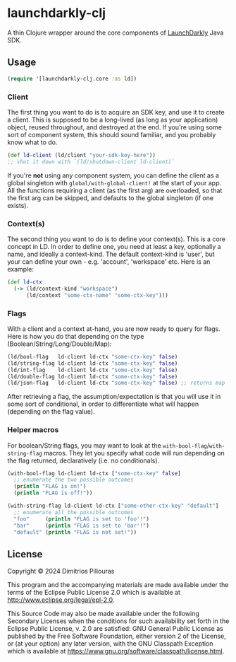# launchdarkly-clj

A thin Clojure wrapper around the core components of [LaunchDarkly](https://launchdarkly.com/) Java SDK.

## Usage

```clj
(require '[launchdarkly-clj.core :as ld])
```

### Client

The first thing you want to do is to acquire an SDK key, and use it to create a client. This is supposed to be a long-lived (as long as your application) object, reused throughout, and destroyed at the end. If you're using some sort of
component system, this should sound familiar, and you probably know what to do.

```clj
(def ld-client (ld/client "your-sdk-key-here")) 
;; shut it down with `(ld/shutdown-client ld-client)`
```
If you're **not** using any component system, you can define the client as a global 
singleton with `global/with-global-client!` at the start of your app. 
All the functions requiring a client (as the first arg) are overloaded, 
so that the first arg can be skipped, and defaults to the global singleton 
(if one exists).


### Context(s)

The second thing you want to do is to define your context(s). 
This is a core concept in LD. In order to define one, you need at least a key,
optionally a name, and ideally a context-kind. The default context-kind is 'user', 
but your can define your own  - e.g. 'account', 'workspace' etc. Here is an example:

```clj
(def ld-ctx 
  (-> (ld/context-kind "workspace") 
      (ld/context "some-ctx-name" "some-ctx-key")))
```
### Flags

With a client and a context at-hand, you are now ready to query for flags. 
Here is how you do that depending on the type (Boolean/String/Long/Double/Map):


```clj
(ld/bool-flag   ld-client ld-ctx "some-ctx-key" false)
(ld/string-flag ld-client ld-ctx "some-ctx-key" false)
(ld/int-flag    ld-client ld-ctx "some-ctx-key" false)
(ld/double-flag ld-client ld-ctx "some-ctx-key" false)
(ld/json-flag   ld-client ld-ctx "some-ctx-key" false) ;; returns map
```
After retrieving a flag, the assumption/expectation is that you will use it in some 
sort of conditional, in order to differentiate what will happen (depending on the flag value).

### Helper macros 

For boolean/String flags, you may want to look at the 
`with-bool-flag`/`with-string-flag` macros. They let you specify 
what code will run depending on the flag returned, declaratively (i.e. no conditionals).

```clj
(with-bool-flag ld-client ld-ctx ["some-ctx-key" false]
  ;; enumerate the two possible outcomes
  (println "FLAG is on!")
  (println "FLAG is off!"))

(with-string-flag ld-client ld-ctx ["some-other-ctx-key" "default"]
  ;; enumerate all the possible outcomes
  "foo"     (println "FLAG is set to 'foo'!")
  "bar"     (println "FLAG is set to 'bar'!")
  "default" (println "FLAG is not set!"))

```


## License

Copyright © 2024 Dimitrios Piliouras

This program and the accompanying materials are made available under the
terms of the Eclipse Public License 2.0 which is available at
http://www.eclipse.org/legal/epl-2.0.

This Source Code may also be made available under the following Secondary
Licenses when the conditions for such availability set forth in the Eclipse
Public License, v. 2.0 are satisfied: GNU General Public License as published by
the Free Software Foundation, either version 2 of the License, or (at your
option) any later version, with the GNU Classpath Exception which is available
at https://www.gnu.org/software/classpath/license.html.
